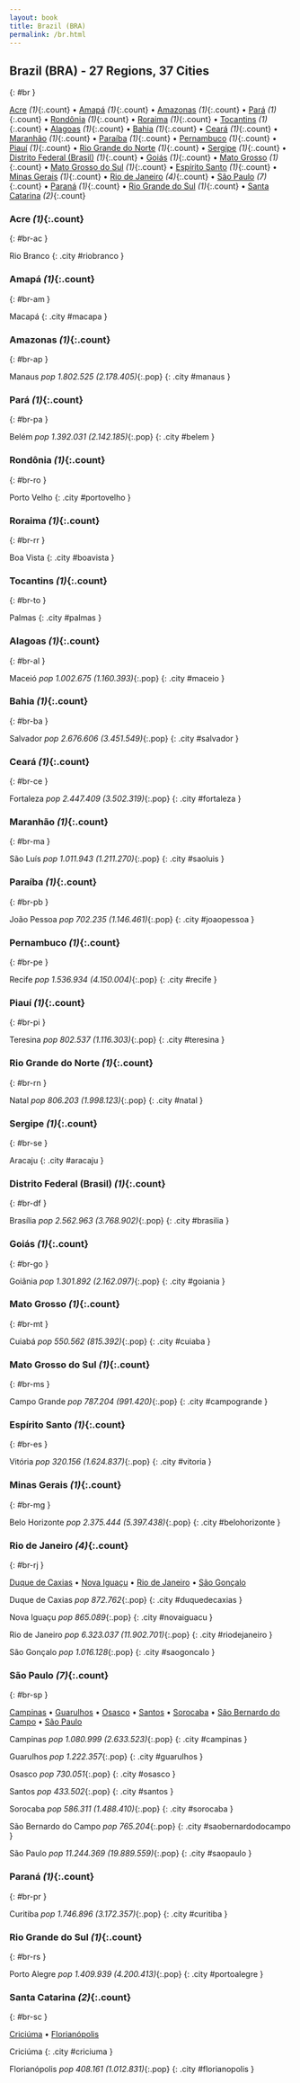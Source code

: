 ```yaml
---
layout: book
title: Brazil (BRA)
permalink: /br.html
---
```


## Brazil (BRA) - 27 Regions, 37 Cities
{: #br }


[Acre](#br-ac) _(1)_{:.count} • [Amapá](#br-am) _(1)_{:.count} • [Amazonas](#br-ap) _(1)_{:.count} • [Pará](#br-pa) _(1)_{:.count} • [Rondônia](#br-ro) _(1)_{:.count} • [Roraima](#br-rr) _(1)_{:.count} • [Tocantins](#br-to) _(1)_{:.count} • [Alagoas](#br-al) _(1)_{:.count} • [Bahia](#br-ba) _(1)_{:.count} • [Ceará](#br-ce) _(1)_{:.count} • [Maranhão](#br-ma) _(1)_{:.count} • [Paraíba](#br-pb) _(1)_{:.count} • [Pernambuco](#br-pe) _(1)_{:.count} • [Piauí](#br-pi) _(1)_{:.count} • [Rio Grande do Norte](#br-rn) _(1)_{:.count} • [Sergipe](#br-se) _(1)_{:.count} • [Distrito Federal (Brasil)](#br-df) _(1)_{:.count} • [Goiás](#br-go) _(1)_{:.count} • [Mato Grosso](#br-mt) _(1)_{:.count} • [Mato Grosso do Sul](#br-ms) _(1)_{:.count} • [Espírito Santo](#br-es) _(1)_{:.count} • [Minas Gerais](#br-mg) _(1)_{:.count} • [Rio de Janeiro](#br-rj) _(4)_{:.count} • [São Paulo](#br-sp) _(7)_{:.count} • [Paraná](#br-pr) _(1)_{:.count} • [Rio Grande do Sul](#br-rs) _(1)_{:.count} • [Santa Catarina](#br-sc) _(2)_{:.count}




### Acre _(1)_{:.count}
{: #br-ac }




<div class='columns2' markdown='1'>


Rio Branco  {: .city #riobranco } <br>

</div>



### Amapá _(1)_{:.count}
{: #br-am }




<div class='columns2' markdown='1'>


Macapá  {: .city #macapa } <br>

</div>



### Amazonas _(1)_{:.count}
{: #br-ap }




<div class='columns2' markdown='1'>


Manaus  _pop 1.802.525 (2.178.405)_{:.pop} {: .city #manaus } <br>

</div>



### Pará _(1)_{:.count}
{: #br-pa }




<div class='columns2' markdown='1'>


Belém  _pop 1.392.031 (2.142.185)_{:.pop} {: .city #belem } <br>

</div>



### Rondônia _(1)_{:.count}
{: #br-ro }




<div class='columns2' markdown='1'>


Porto Velho  {: .city #portovelho } <br>

</div>



### Roraima _(1)_{:.count}
{: #br-rr }




<div class='columns2' markdown='1'>


Boa Vista  {: .city #boavista } <br>

</div>



### Tocantins _(1)_{:.count}
{: #br-to }




<div class='columns2' markdown='1'>


Palmas  {: .city #palmas } <br>

</div>



### Alagoas _(1)_{:.count}
{: #br-al }




<div class='columns2' markdown='1'>


Maceió  _pop 1.002.675 (1.160.393)_{:.pop} {: .city #maceio } <br>

</div>



### Bahia _(1)_{:.count}
{: #br-ba }




<div class='columns2' markdown='1'>


Salvador  _pop 2.676.606 (3.451.549)_{:.pop} {: .city #salvador } <br>

</div>



### Ceará _(1)_{:.count}
{: #br-ce }




<div class='columns2' markdown='1'>


Fortaleza  _pop 2.447.409 (3.502.319)_{:.pop} {: .city #fortaleza } <br>

</div>



### Maranhão _(1)_{:.count}
{: #br-ma }




<div class='columns2' markdown='1'>


São Luís  _pop 1.011.943 (1.211.270)_{:.pop} {: .city #saoluis } <br>

</div>



### Paraíba _(1)_{:.count}
{: #br-pb }




<div class='columns2' markdown='1'>


João Pessoa  _pop 702.235 (1.146.461)_{:.pop} {: .city #joaopessoa } <br>

</div>



### Pernambuco _(1)_{:.count}
{: #br-pe }




<div class='columns2' markdown='1'>


Recife  _pop 1.536.934 (4.150.004)_{:.pop} {: .city #recife } <br>

</div>



### Piauí _(1)_{:.count}
{: #br-pi }




<div class='columns2' markdown='1'>


Teresina  _pop 802.537 (1.116.303)_{:.pop} {: .city #teresina } <br>

</div>



### Rio Grande do Norte _(1)_{:.count}
{: #br-rn }




<div class='columns2' markdown='1'>


Natal  _pop 806.203 (1.998.123)_{:.pop} {: .city #natal } <br>

</div>



### Sergipe _(1)_{:.count}
{: #br-se }




<div class='columns2' markdown='1'>


Aracaju  {: .city #aracaju } <br>

</div>



### Distrito Federal (Brasil) _(1)_{:.count}
{: #br-df }




<div class='columns2' markdown='1'>


Brasília  _pop 2.562.963 (3.768.902)_{:.pop} {: .city #brasilia } <br>

</div>



### Goiás _(1)_{:.count}
{: #br-go }




<div class='columns2' markdown='1'>


Goiânia  _pop 1.301.892 (2.162.097)_{:.pop} {: .city #goiania } <br>

</div>



### Mato Grosso _(1)_{:.count}
{: #br-mt }




<div class='columns2' markdown='1'>


Cuiabá  _pop 550.562 (815.392)_{:.pop} {: .city #cuiaba } <br>

</div>



### Mato Grosso do Sul _(1)_{:.count}
{: #br-ms }




<div class='columns2' markdown='1'>


Campo Grande  _pop 787.204 (991.420)_{:.pop} {: .city #campogrande } <br>

</div>



### Espírito Santo _(1)_{:.count}
{: #br-es }




<div class='columns2' markdown='1'>


Vitória  _pop 320.156 (1.624.837)_{:.pop} {: .city #vitoria } <br>

</div>



### Minas Gerais _(1)_{:.count}
{: #br-mg }




<div class='columns2' markdown='1'>


Belo Horizonte  _pop 2.375.444 (5.397.438)_{:.pop} {: .city #belohorizonte } <br>

</div>



### Rio de Janeiro _(4)_{:.count}
{: #br-rj }


[Duque de Caxias](#duquedecaxias) • [Nova Iguaçu](#novaiguacu) • [Rio de Janeiro](#riodejaneiro) • [São Gonçalo](#saogoncalo)

<div class='columns2' markdown='1'>


Duque de Caxias  _pop 872.762_{:.pop} {: .city #duquedecaxias } <br>

Nova Iguaçu  _pop 865.089_{:.pop} {: .city #novaiguacu } <br>

Rio de Janeiro  _pop 6.323.037 (11.902.701)_{:.pop} {: .city #riodejaneiro } <br>

São Gonçalo  _pop 1.016.128_{:.pop} {: .city #saogoncalo } <br>

</div>



### São Paulo _(7)_{:.count}
{: #br-sp }


[Campinas](#campinas) • [Guarulhos](#guarulhos) • [Osasco](#osasco) • [Santos](#santos) • [Sorocaba](#sorocaba) • [São Bernardo do Campo](#saobernardodocampo) • [São Paulo](#saopaulo)

<div class='columns2' markdown='1'>


Campinas  _pop 1.080.999 (2.633.523)_{:.pop} {: .city #campinas } <br>

Guarulhos  _pop 1.222.357_{:.pop} {: .city #guarulhos } <br>

Osasco  _pop 730.051_{:.pop} {: .city #osasco } <br>

Santos  _pop 433.502_{:.pop} {: .city #santos } <br>

Sorocaba  _pop 586.311 (1.488.410)_{:.pop} {: .city #sorocaba } <br>

São Bernardo do Campo  _pop 765.204_{:.pop} {: .city #saobernardodocampo } <br>

São Paulo  _pop 11.244.369 (19.889.559)_{:.pop} {: .city #saopaulo } <br>

</div>



### Paraná _(1)_{:.count}
{: #br-pr }




<div class='columns2' markdown='1'>


Curitiba  _pop 1.746.896 (3.172.357)_{:.pop} {: .city #curitiba } <br>

</div>



### Rio Grande do Sul _(1)_{:.count}
{: #br-rs }




<div class='columns2' markdown='1'>


Porto Alegre  _pop 1.409.939 (4.200.413)_{:.pop} {: .city #portoalegre } <br>

</div>



### Santa Catarina _(2)_{:.count}
{: #br-sc }


[Criciúma](#criciuma) • [Florianópolis](#florianopolis)

<div class='columns2' markdown='1'>


Criciúma  {: .city #criciuma } <br>

Florianópolis  _pop 408.161 (1.012.831)_{:.pop} {: .city #florianopolis } <br>

</div>


 
